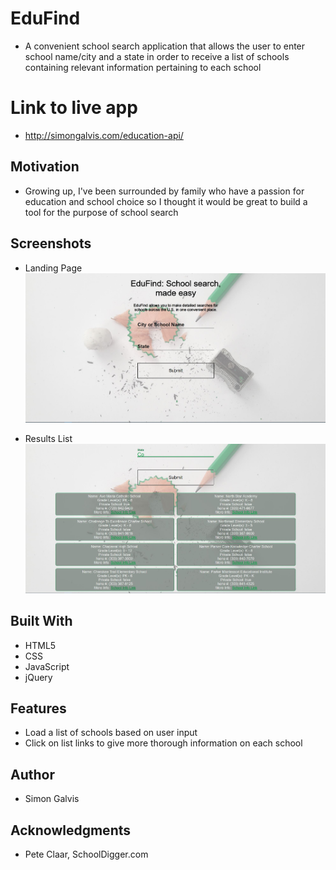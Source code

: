 # EduFind
- A convenient school search application that allows the user to enter school name/city and a state in order to receive a list of schools containing relevant information pertaining to each school

# Link to live app
- http://simongalvis.com/education-api/
## Motivation
- Growing up, I've been surrounded by family who have a passion for education and school choice so I thought it would be great to build a tool for the purpose of school search

## Screenshots
- Landing Page
![Landing Page](/images/education-api-screenshot1.JPG)

- Results List
![Results List](/images/education-api-screenshot2.JPG)




## Built With
- HTML5
- CSS
- JavaScript
- jQuery

## Features
- Load a list of schools based on user input
- Click on list links to give more thorough information on each school
 
## Author
- Simon Galvis

## Acknowledgments
- Pete Claar, SchoolDigger.com
